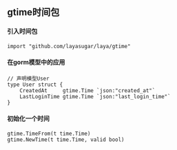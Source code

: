 ## gtime时间包

#### 引入时间包

```
import "github.com/layasugar/laya/gtime"
```

#### 在gorm模型中的应用

```
// 声明模型User
type User struct {
	CreatedAt     gtime.Time `json:"created_at"`
	LastLoginTime gtime.Time `json:"last_login_time"`
}
```

#### 初始化一个时间
```
gtime.TimeFrom(t time.Time)
gtime.NewTime(t time.Time, valid bool)
```